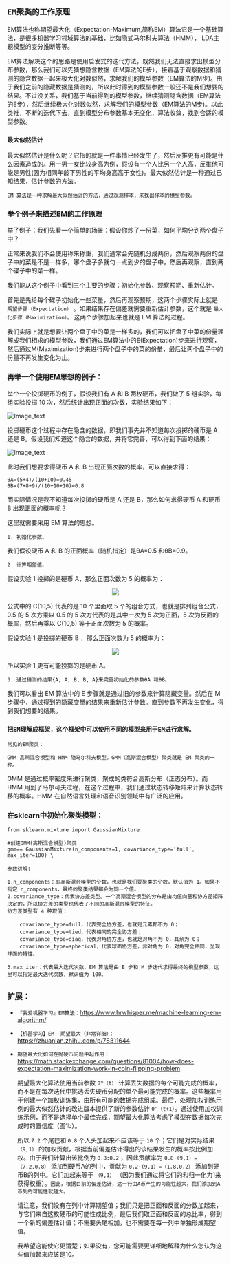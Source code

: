 ## `EM聚类的工作原理`

EM算法也称期望最大化（Expectation-Maximum,简称EM）算法它是一个基础算法，是很多机器学习领域算法的基础，比如隐式马尔科夫算法（HMM）， LDA主题模型的变分推断等等。

EM算法解决这个的思路是使用启发式的迭代方法，既然我们无法直接求出模型分布参数，那么我们可以先猜想隐含数据（EM算法的E步），接着基于观察数据和猜测的隐含数据一起来极大化对数似然，求解我们的模型参数（EM算法的M步)。由于我们之前的隐藏数据是猜测的，所以此时得到的模型参数一般还不是我们想要的结果。不过没关系，我们基于当前得到的模型参数，继续猜测隐含数据（EM算法的E步），然后继续极大化对数似然，求解我们的模型参数（EM算法的M步)。以此类推，不断的迭代下去，直到模型分布参数基本无变化，算法收敛，找到合适的模型参数。

### `最大似然估计`
最大似然估计是什么呢？它指的就是一件事情已经发生了，然后反推更有可能是什么因素造成的。用一男一女比较身高为例，假设有一个人比另一个人高，反推他可能是男性(因为相同年龄下男性的平均身高高于女性)。最大似然估计是一种通过已知结果，估计参数的方法。

`EM 算法是一种求解最大似然估计的方法，通过观测样本，来找出样本的模型参数。`

### 举个例子来描述EM的工作原理
举了例子：我们先看一个简单的场景：假设你炒了一份菜，如何平均分到两个盘子中？

正常来说我们不会使用称来称重，我们通常会先随机分成两份，然后观察两份的盘子中的菜是不是一样多，哪个盘子多就匀一点到少的盘子中，然后再观察，直到两个碟子中的菜一样。

我们能从这个例子中看到三个主要的步骤：初始化参数、观察预期、重新估计。

首先是先给每个碟子初始化一些菜量，然后再观察预期，这两个步骤实际上就是 `期望步骤（Expectation）` 。如果结果存在偏差就需要重新估计参数，这个就是 `最大化步骤（Maximization）。` 这两个步骤加起来也就是 EM 算法的过程。

我们实际上就是想要让两个盘子中的菜是一样多的，我们可以把盘子中菜的份量理解成我们相求的模型参数，我们通过EM算法中的E(Expectation)步来进行观察，然后通过M(Maximization)步来进行两个盘子中的菜的份量，最后让两个盘子中的份量不再发生变化为止。

### 再举一个使用EM思想的例子：

举个一个投掷硬币的例子，假设我们有 A 和 B 两枚硬币，我们做了 5 组实验，每组实验投掷 10 次，然后统计出现正面的次数，实验结果如下：

![Image_text](https://raw.githubusercontent.com/OneStepAndTwoSteps/data_mining_analysis/master/static/EM%E8%81%9A%E7%B1%BB/1.png)

投掷硬币这个过程中存在隐含的数据，即我们事先并不知道每次投掷的硬币是 A 还是 B。假设我们知道这个隐含的数据，并将它完善，可以得到下面的结果：

![Image_text](https://raw.githubusercontent.com/OneStepAndTwoSteps/data_mining_analysis/master/static/EM%E8%81%9A%E7%B1%BB/2.png)

此时我们想要求得硬币 A 和 B 出现正面次数的概率，可以直接求得：

    θA=(5+4)/(10+10)=0.45
    θB=(7+8+9)/(10+10+10)=0.8
    
而实际情况是我不知道每次投掷的硬币是 A 还是 B，那么如何求得硬币 A 和硬币 B 出现正面的概率呢？    

这里就需要采用 EM 算法的思想。   

`1. 初始化参数。`

我们假设硬币 A 和 B 的正面概率（随机指定）是θA=0.5 和θB=0.9。

`2. 计算期望值。`

假设实验 1 投掷的是硬币 A，那么正面次数为 5 的概率为： 

<div align=center><img  src="https://raw.githubusercontent.com/OneStepAndTwoSteps/data_mining_analysis/master/static/EM%E8%81%9A%E7%B1%BB/3.png"/></div>

公式中的 C(10,5) 代表的是 10 个里面取 5 个的组合方式，也就是排列组合公式，0.5 的 5 次方乘以 0.5 的 5 次方代表的是其中一次为 5 次为正面，5 次为反面的概率，然后再乘以 C(10,5) 等于正面次数为 5 的概率。       

假设实验 1 是投掷的硬币 B ，那么正面次数为 5 的概率为：
<div align=center><img src="https://raw.githubusercontent.com/OneStepAndTwoSteps/data_mining_analysis/master/static/EM%E8%81%9A%E7%B1%BB/4.png"/></div>
   

所以实验 1 更有可能投掷的是硬币 A。   
   
`3. 通过猜测的结果{A, A, B, B, A}来完善初始化的参数θA 和θB。`

我们可以看出 EM 算法中的 E 步骤就是通过旧的参数来计算隐藏变量。然后在 M 步骤中，通过得到的隐藏变量的结果来重新估计参数。直到参数不再发生变化，得到我们想要的结果。
   
   
### `把EM理解成框架，这个框架中可以使用不同的模型来用于EM进行求解。`

`常见的EM聚类：`

    GMM 高斯混合模型和 HMM 隐马尔科夫模型。GMM（高斯混合模型）聚类就是 EM 聚类的一种。
    
GMM 是通过概率密度来进行聚类，聚成的类符合高斯分布（正态分布）。而 HMM 用到了马尔可夫过程，在这个过程中，我们通过状态转移矩阵来计算状态转移的概率。HMM 在自然语言处理和语音识别领域中有广泛的应用。
   
### 在sklearn中初始化聚类模型：

    from sklearn.mixture import GaussianMixture

    #创建GMM(高斯混合模型)聚类
    gmm== GaussianMixture(n_components=1, covariance_type=‘full’, max_iter=100) \
    
`参数讲解:`

    1.n_components：即高斯混合模型的个数，也就是我们要聚类的个数，默认值为 1。如果不指定 n_components，最终的聚类结果都会为同一个值。
    2.covariance_type：代表协方差类型。一个高斯混合模型的分布是由均值向量和协方差矩阵决定的，所以协方差的类型也代表了不同的高斯混合模型的特征。
    协方差类型有 4 种取值：
    
        covariance_type=full，代表完全协方差，也就是元素都不为 0；
        covariance_type=tied，代表相同的完全协方差；
        covariance_type=diag，代表对角协方差，也就是对角不为 0，其余为 0；
        covariance_type=spherical，代表球面协方差，非对角为 0，对角完全相同，呈现球面的特性。

    3.max_iter：代表最大迭代次数，EM 算法是由 E 步和 M 步迭代求得最终的模型参数，这里可以指定最大迭代次数，默认值为 100。



   ## `扩展：`


* `『我爱机器学习』EM算法：`https://www.hrwhisper.me/machine-learning-em-algorithm/

* `【机器学习】EM——期望最大（非常详细）：`https://zhuanlan.zhihu.com/p/78311644

*   `期望最大化如何在抛硬币问题中起作用：`https://math.stackexchange.com/questions/81004/how-does-expectation-maximization-work-in-coin-flipping-problem


    期望最大化算法使用当前参数 `θ^（t）` 计算丢失数据的每个可能完成的概率，而不是在每次迭代中挑选丢失硬币分配的单个最可能完成的概率。这些概率用于创建一个加权训练集，由所有可能的数据完成组成。最后，处理加权训练示例的最大似然估计的改进版本提供了新的参数估计 `θ^（t+1）`。通过使用加权训练示例，而不是选择单个最佳完成，期望最大化算法考虑了模型在数据每次完成时的置信度（图1b）。

    所以 `7.2` 个尾巴和 `0.8` 个人头加起来不应该等于 `10` 个；它们是对实际结果 `（9,1）` 的加权贡献，根据当前偏差估计得出的该结果发生的概率按比例加权。由于我们计算出该比例为 `0.8:0.2` ，因此贡献率为 `0.8⋅(9,1）=（7.2,0.8）` 添加到硬币A的列中，贡献为 `0.2⋅(9,1）=（1.8,0.2）` 添加到硬币B的列中。它们加起来等于 `（9,1）` （因为我们通过将它们的和归一化为1来获得权重）。`因此，根据目前的偏差估计，这一行由A币产生的可能性越大，我们添加到A币列的可能性就越大。`

    请注意，我们没有在列中计算期望值；我们只是把正面和反面的分数加起来，与它们来自这枚硬币的可能性成比例，最后我们取正面和反面的总比率，得到一个新的偏差估计值；不需要头尾相加，也不需要在每一列中单独形成期望值。

    我希望这能使它更清楚；如果没有，您可能需要更详细地解释为什么您认为这些值加起来应该是10。